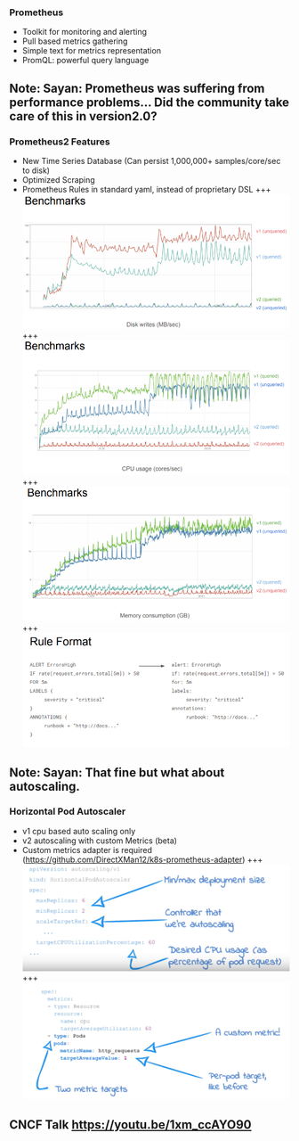 ### Prometheus
- Toolkit for monitoring and alerting
- Pull based metrics gathering
- Simple text for metrics representation
- PromQL: powerful query language

Note:
Sayan: Prometheus was suffering from performance problems... Did the community take care of this in version2.0?
---

### Prometheus2 Features
- New Time Series Database (Can persist 1,000,000+ samples/core/sec to disk)
- Optimized Scraping
- Prometheus Rules in standard yaml, instead of proprietary DSL
+++
![Image](prometheus-intro/assets/Prom_Bench_1.png)
+++
![Image](prometheus-intro/assets/Prom_Bench_2.png)
+++
![Image](prometheus-intro/assets/Prom_Bench_3.png)
+++
![Image](prometheus-intro/assets/Prom_rule_format.png)

Note:
Sayan: That fine but what about autoscaling.
---
### Horizontal Pod Autoscaler
- v1 cpu based auto scaling only
- v2 autoscaling with custom Metrics (beta)
- Custom metrics adapter is required (https://github.com/DirectXMan12/k8s-prometheus-adapter)
+++
![Image](prometheus-intro/assets/Custom_metrics_1.png)
+++
![Image](prometheus-intro/assets/Custom_metrics.png)

CNCF Talk https://youtu.be/1xm_ccAYO90
---
